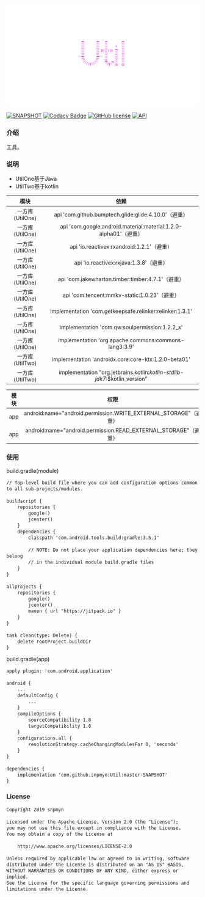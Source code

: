 <div align=center><img src="https://github.com/snpmyn/Util/raw/master/image.png"/></div>

[![SNAPSHOT](https://jitpack.io/v/Jaouan/Revealator.svg)](https://jitpack.io/#snpmyn/Util)
[![Codacy Badge](https://api.codacy.com/project/badge/Grade/a1c9a1b1d1ce4ca7a201ab93492bf6e0)](https://app.codacy.com/project/snpmyn/Util/dashboard)
[![GitHub license](https://img.shields.io/badge/license-Apache%20License%202.0-blue.svg?style=flat)](https://www.apache.org/licenses/LICENSE-2.0)
[![API](https://img.shields.io/badge/API-19%2B-brightgreen.svg?style=flat)](https://android-arsenal.com/api?level=19)

### 介绍
工具。

### 说明
* UtilOne基于Java
* UtilTwo基于kotlin

| 模块 | 依赖 |
|:-:|:-:|
| 一方库(UtilOne) | api 'com.github.bumptech.glide:glide:4.10.0'（避重）|
| 一方库(UtilOne) | api 'com.google.android.material:material:1.2.0-alpha01'（避重）|
| 一方库(UtilOne) | api 'io.reactivex:rxandroid:1.2.1'（避重）|
| 一方库(UtilOne) | api 'io.reactivex:rxjava:1.3.8'（避重）|
| 一方库(UtilOne) | api 'com.jakewharton.timber:timber:4.7.1'（避重）|
| 一方库(UtilOne) | api 'com.tencent:mmkv-static:1.0.23'（避重）|
| 一方库(UtilOne) | implementation 'com.getkeepsafe.relinker:relinker:1.3.1' |
| 一方库(UtilOne) | implementation 'com.qw:soulpermission:1.2.2_x' |
| 一方库(UtilOne) | implementation 'org.apache.commons:commons-lang3:3.9' |
| 一方库(UtilTwo) | implementation 'androidx.core:core-ktx:1.2.0-beta01' |
| 一方库(UtilTwo) | implementation "org.jetbrains.kotlin:*kotlin-stdlib-jdk7*:$kotlin_version" |

| 模块 | 权限 |
|:-:|:-:|
| app | android:name="android.permission.WRITE_EXTERNAL_STORAGE"（避重）|
| app | android:name="android.permission.READ_EXTERNAL_STORAGE"（避重）|

### 使用
build.gradle(module)
```
// Top-level build file where you can add configuration options common to all sub-projects/modules.

buildscript {   
    repositories {
        google()
        jcenter()       
    }
    dependencies {
        classpath 'com.android.tools.build:gradle:3.5.1'
        
        // NOTE: Do not place your application dependencies here; they belong
        // in the individual module build.gradle files
    }
}

allprojects {
    repositories {
        google()
        jcenter()
        maven { url "https://jitpack.io" }             
    }
}

task clean(type: Delete) {
    delete rootProject.buildDir
}
```
build.gradle(app)
```
apply plugin: 'com.android.application'

android {
    ...
    defaultConfig {
        ...      
    }       
    compileOptions {
        sourceCompatibility 1.8
        targetCompatibility 1.8
    }
    configurations.all {
        resolutionStrategy.cacheChangingModulesFor 0, 'seconds'
    }
}

dependencies {
    implementation 'com.github.snpmyn:Util:master-SNAPSHOT'
}
```

### License
```
Copyright 2019 snpmyn

Licensed under the Apache License, Version 2.0 (the "License");
you may not use this file except in compliance with the License.
You may obtain a copy of the License at

    http://www.apache.org/licenses/LICENSE-2.0

Unless required by applicable law or agreed to in writing, software
distributed under the License is distributed on an "AS IS" BASIS,
WITHOUT WARRANTIES OR CONDITIONS OF ANY KIND, either express or implied.
See the License for the specific language governing permissions and
limitations under the License.
```

